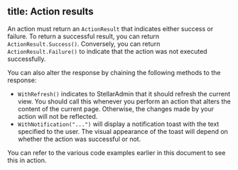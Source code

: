 title: Action results
---

An action must return an `ActionResult` that indicates either success or failure. To return a successful result, you can return `ActionResult.Success()`. Conversely, you can return `ActionResult.Failure()` to indicate that the action was not executed successfully.

You can also alter the response by chaining the following methods to the response:

* `WithRefresh()` indicates to StellarAdmin that it should refresh the current view. You should call this whenever you perform an action that alters the content of the current page. Otherwise, the changes made by your action will not be reflected.
* `WithNotification("...")` will display a notification toast with the text specified to the user. The visual appearance of the toast will depend on whether the action was successful or not.

You can refer to the various code examples earlier in this document to see this in action.